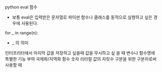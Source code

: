 python eval 함수
* 보통 eval은 입력받은 문자열로 파이썬 함수나 클래스를 동적으로 실행하고 싶은 경우에 사용된다.


for _ in range(n):
* _ 의 의미

인터프리터에서 마지막 값을 저장하고 싶을때
값을 무시하고 싶 을 때
변수나 함수명에 특별한 기능 부여
국제화/지역화 함수
숫자 리터럴 값의 자릿수 구분을 위한 구분자로써 사용할 때
